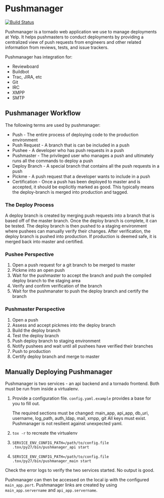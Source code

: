 # Pushmanager

[![Build Status](https://travis-ci.org/Yelp/pushmanager.png?branch=master)](https://travis-ci.org/Yelp/Testify)

Pushmanager is a tornado web application we use to manage deployments at Yelp.
It helps pushmasters to conduct deployments by providing a centralized view of
push requests from engineers and other related information from reviews, tests,
and issue trackers.

Pushmanager has integration for:
* Reviewboard
* Buildbot
* Trac, JIRA, etc
* Git
* IRC
* XMPP
* SMTP

## Pushmanager Workflow

The following terms are used by pushmanager:

* Push - The entire process of deploying code to the production environment
* Push Request - A branch that is can be included in a push
* Pushee - A developer who has push requests in a push
* Pushmaster - The privileged user who manages a push and ultimately runs all the commands to deploy a push
* Deploy Branch - A special branch that contains all the push requests in a push
* Pickme - A push request that a developer wants to include in a push
* Certification - Once a push has been deployed to master and is accepted, it
  should be explicitly marked as good. This typically means the deploy-branch
  is merged into production and tagged.

### The Deploy Process

A deploy branch is created by merging push requests into a branch that is
based off of the master branch. Once the deploy branch is complete, it can be
tested. The deploy branch is then pushed to a staging environment where pushees
can manually verify their changes. After verification, the deploy branch is
pushed into production. If production is deemed safe, it is merged back into
master and certified.

### Pushee Perspective

1. Open a push request for a git branch to be merged to master
1. Pickme into an open push
1. Wait for the pushmaster to accept the branch and push the compiled deploy
   branch to the staging area
1. Verify and confirm verification of the branch
1. Wait for the pushmanater to push the deploy branch and certify the branch

### Pushmaster Perspective

1. Open a push
1. Assess and accept pickmes into the deploy branch
1. Build the deploy branch
1. Test the deploy branch
1. Push deploy branch to staging environment
1. Notify pushees and wait until all pushees have verified their branches
1. Push to production
1. Certify deploy branch and merge to master

## Manually Deploying Pushmanager

Pushmanager is two services - an api backend and a tornado frontend. Both must
be run from inside a virtualenv.

1. Provide a configuration file. `config.yaml.example` provides a base for you to fill out.

   The required sections must be changed:
       main_app, api_app, db_uri, username, log_path, auth_ldap, mail, xmpp, git
       All keys must exist. Pushmanager is not resilient against unexpected yaml.

1. `tox -r` to recreate the virtualenv
1. `SERVICE_ENV_CONFIG_PATH=/path/to/config.file .tox/py27/bin/pushmanager_api start`
1. `SERVICE_ENV_CONFIG_PATH=/path/to/config.file .tox/py27/bin/pushmanager_main start`

Check the error logs to verify the two services started. No output is good.

Pushmanager can then be accessed on the local ip with the configured
`main_app.port`. Pushmanager links are created by using `main_app.servername`
and `api_app.servername`.
